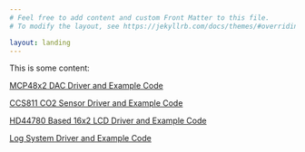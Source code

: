 ```yaml
---
# Feel free to add content and custom Front Matter to this file.
# To modify the layout, see https://jekyllrb.com/docs/themes/#overriding-theme-defaults

layout: landing
---
```


This is some content:

[MCP48x2 DAC Driver and Example Code][MCP48x2_URL]

[CCS811 CO2 Sensor Driver and Example Code][CCS811_URL]

[HD44780 Based 16x2 LCD Driver and Example Code][HD44780_URL]

[Log System Driver and Example Code][Log_System_URL]


[MCP48x2_URL]: https://jason-duffy.github.io/C-Programming-Resources-for-AVR-MCU-s/html/mcp4812_dac
[CCS811_URL]: https://jason-duffy.github.io/C-Programming-Resources-for-AVR-MCU-s/html/ccs811_sensor
[HD44780_URL]: https://jason-duffy.github.io/C-Programming-Resources-for-AVR-MCU-s/html/hd44780_lcd
[Log_System_URL]: https://jason-duffy.github.io/C-Programming-Resources-for-AVR-MCU-s/html/log_system